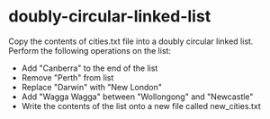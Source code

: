 # doubly-circular-linked-list
Copy the contents of cities.txt file into a doubly circular linked list.\
Perform the following operations on the list:
- Add "Canberra" to the end of the list
- Remove "Perth" from list
- Replace "Darwin" with "New London"
- Add "Wagga Wagga" between "Wollongong" and "Newcastle"
- Write the contents of the list onto a new file called new_cities.txt
